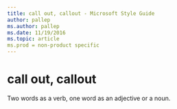 ```yaml
---
title: call out, callout - Microsoft Style Guide
author: pallep
ms.author: pallep
ms.date: 11/19/2016
ms.topic: article
ms.prod = non-product specific
---
```


# call out, callout

Two words as a verb, one word as an adjective or a noun.
